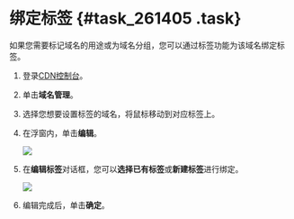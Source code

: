 # 绑定标签 {#task_261405 .task}

如果您需要标记域名的用途或为域名分组，您可以通过标签功能为该域名绑定标签。

1.  登录[CDN控制台](https://cdn.console.aliyun.com/overview)。
2.  单击**域名管理**。
3.  选择您想要设置标签的域名，将鼠标移动到对应标签上。
4.  在浮窗内，单击**编辑**。 

    ![](http://static-aliyun-doc.oss-cn-hangzhou.aliyuncs.com/assets/img/215864/156030827747641_zh-CN.png)

5.  在**编辑标签**对话框，您可以**选择已有标签**或**新建标签**进行绑定。 

    ![](http://static-aliyun-doc.oss-cn-hangzhou.aliyuncs.com/assets/img/215864/156030827847642_zh-CN.png)

6.  编辑完成后，单击**确定**。

